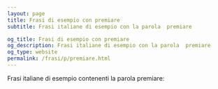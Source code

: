```yaml
---
layout: page
title: Frasi di esempio con premiare 
subtitle: Frasi italiane di esempio con la parola  premiare

og_title: Frasi di esempio con premiare 
og_description: Frasi italiane di esempio con la parola  premiare
og_type: website
permalink: /frasi/p/premiare.html
---
```


Frasi italiane di esempio contenenti la parola premiare:


